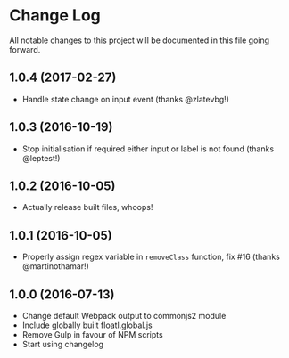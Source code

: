 # Change Log
All notable changes to this project will be documented in this file going forward.

## 1.0.4 (2017-02-27)
- Handle state change on input event (thanks @zlatevbg!)

## 1.0.3 (2016-10-19)
- Stop initialisation if required either input or label is not found (thanks @leptest!)

## 1.0.2 (2016-10-05)
- Actually release built files, whoops!

## 1.0.1 (2016-10-05)
 - Properly assign regex variable in `removeClass` function, fix #16 (thanks @martinothamar!)

## 1.0.0 (2016-07-13)
- Change default Webpack output to commonjs2 module
- Include globally built floatl.global.js
- Remove Gulp in favour of NPM scripts
- Start using changelog

